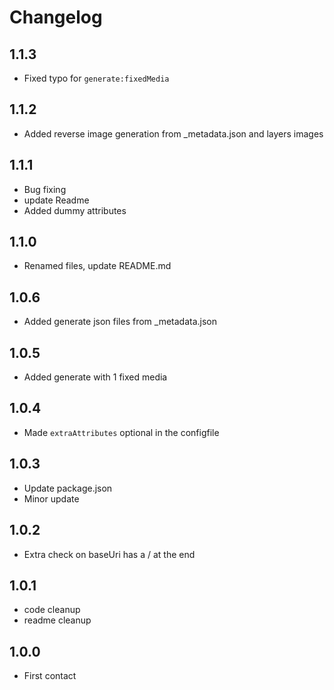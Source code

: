 # Changelog

## 1.1.3
- Fixed typo for `generate:fixedMedia`

## 1.1.2
- Added reverse image generation from _metadata.json and layers images

## 1.1.1
- Bug fixing
- update Readme
- Added dummy attributes

## 1.1.0
- Renamed files, update README.md

## 1.0.6
- Added generate json files from _metadata.json

## 1.0.5
- Added generate with 1 fixed media

## 1.0.4
- Made `extraAttributes` optional in the configfile

## 1.0.3
- Update package.json
- Minor update

## 1.0.2
- Extra check on baseUri has a / at the end

## 1.0.1
- code cleanup
- readme cleanup

## 1.0.0

- First contact
